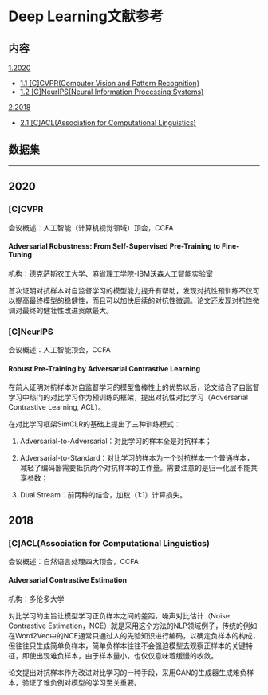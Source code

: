 # Deep Learning文献参考

## 内容

[1.2020](#2020)

- [1.1 [C]CVPR(Computer Vision and Pattern Recognition)](#[C]CVPR)
- [1.2 [C]NeurIPS(Neural Information Processing Systems)](#[C]NeurIPS)

[2.2018](#2018)

- [2.1 [C]ACL(Association for Computational Linguistics)](#CACL-2019)

  

## 数据集



------------------------------------------------------------------------------------------



## <span id="2020">2020</span>

### [C]CVPR

会议概述：人工智能（计算机视觉领域）顶会，CCFA

#### Adversarial Robustness: From Self-Supervised Pre-Training to Fine-Tuning

机构：德克萨斯农工大学、麻省理工学院-IBM沃森人工智能实验室

首次证明对抗样本对自监督学习的模型能力提升有帮助，发现对抗性预训练不仅可以提高最终模型的稳健性，而且可以加快后续的对抗性微调。论文还发现对抗性微调对最终的健壮性改进贡献最大。

### [C]NeurIPS

会议概述：人工智能顶会，CCFA

#### Robust Pre-Training by Adversarial Contrastive Learning

在前人证明对抗样本对自监督学习的模型鲁棒性上的优势以后，论文结合了自监督学习中热门的对比学习作为预训练的框架，提出对抗性对比学习（Adversarial Contrastive Learning, ACL）。

在对比学习框架SimCLR的基础上提出了三种训练模式：

1. Adversarial-to-Adversarial：对比学习的样本全是对抗样本；

2. Adversarial-to-Standard：对比学习的样本为一个对抗样本一个普通样本，减轻了编码器需要抵抗两个对抗样本的工作量。需要注意的是归一化层不能共享参数；
3. Dual Stream：前两种的结合，加权（1:1）计算损失。

## 2018

### [C]ACL(Association for Computational Linguistics)

会议概述：自然语言处理四大顶会，CCFA

#### Adversarial Contrastive Estimation

机构：多伦多大学

对比学习的主旨让模型学习正负样本之间的差距，噪声对比估计（Noise Contrastive Estimation，NCE）就是采用这个方法的NLP领域例子，传统的例如在Word2Vec中的NCE通常只通过人的先验知识进行编码，以确定负样本的构成，但往往只生成简单负样本，简单负样本往往不会强迫模型去观察正样本的关键特征，即使出现难负样本，由于样本量小，也仅仅意味着缓慢的收敛。

论文提出对抗样本作为改进对比学习的一种手段，采用GAN的生成器生成难负样本，验证了难负例对模型的学习至关重要。





